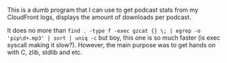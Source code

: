 This is a dumb program that I can use to get podcast stats from my CloudFront logs, displays the amount of downloads per podcast.

It does no more than `find . -type f -exec gzcat {} \; | egrep -o 'pip\d+.mp3' | sort | uniq -c` but boy, this one is so much faster (is exec syscall making it slow?). However, the main purpose was to get hands on with C, zlib, stdlib and etc.
